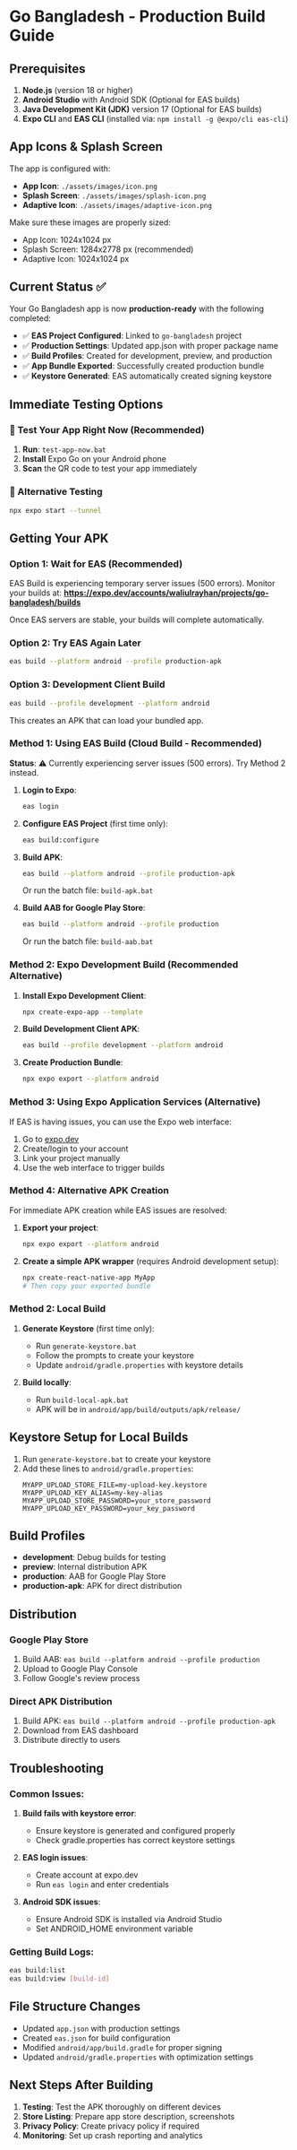 # Go Bangladesh - Production Build Guide

## Prerequisites

1. **Node.js** (version 18 or higher)
2. **Android Studio** with Android SDK (Optional for EAS builds)
3. **Java Development Kit (JDK)** version 17 (Optional for EAS builds)
4. **Expo CLI** and **EAS CLI** (installed via: `npm install -g @expo/cli eas-cli`)

## App Icons & Splash Screen

The app is configured with:
- **App Icon**: `./assets/images/icon.png`
- **Splash Screen**: `./assets/images/splash-icon.png`
- **Adaptive Icon**: `./assets/images/adaptive-icon.png`

Make sure these images are properly sized:
- App Icon: 1024x1024 px
- Splash Screen: 1284x2778 px (recommended)
- Adaptive Icon: 1024x1024 px

## Current Status ✅

Your Go Bangladesh app is now **production-ready** with the following completed:

- ✅ **EAS Project Configured**: Linked to `go-bangladesh` project
- ✅ **Production Settings**: Updated app.json with proper package name
- ✅ **Build Profiles**: Created for development, preview, and production
- ✅ **App Bundle Exported**: Successfully created production bundle
- ✅ **Keystore Generated**: EAS automatically created signing keystore

## Immediate Testing Options

### 🚀 Test Your App Right Now (Recommended)

1. **Run**: `test-app-now.bat`
2. **Install** Expo Go on your Android phone
3. **Scan** the QR code to test your app immediately

### 📱 Alternative Testing
```bash
npx expo start --tunnel
```

## Getting Your APK

### Option 1: Wait for EAS (Recommended)
EAS Build is experiencing temporary server issues (500 errors). Monitor your builds at:
**https://expo.dev/accounts/waliulrayhan/projects/go-bangladesh/builds**

Once EAS servers are stable, your builds will complete automatically.

### Option 2: Try EAS Again Later
```bash
eas build --platform android --profile production-apk
```

### Option 3: Development Client Build
```bash
eas build --profile development --platform android
```
This creates an APK that can load your bundled app.

### Method 1: Using EAS Build (Cloud Build - Recommended)

**Status**: ⚠️ Currently experiencing server issues (500 errors). Try Method 2 instead.

1. **Login to Expo**:
   ```bash
   eas login
   ```

2. **Configure EAS Project** (first time only):
   ```bash
   eas build:configure
   ```

3. **Build APK**:
   ```bash
   eas build --platform android --profile production-apk
   ```
   Or run the batch file: `build-apk.bat`

4. **Build AAB for Google Play Store**:
   ```bash
   eas build --platform android --profile production
   ```
   Or run the batch file: `build-aab.bat`

### Method 2: Expo Development Build (Recommended Alternative)

1. **Install Expo Development Client**:
   ```bash
   npx create-expo-app --template
   ```

2. **Build Development Client APK**:
   ```bash
   eas build --profile development --platform android
   ```

3. **Create Production Bundle**:
   ```bash
   npx expo export --platform android
   ```

### Method 3: Using Expo Application Services (Alternative)

If EAS is having issues, you can use the Expo web interface:

1. Go to [expo.dev](https://expo.dev)
2. Create/login to your account
3. Link your project manually
4. Use the web interface to trigger builds

### Method 4: Alternative APK Creation

For immediate APK creation while EAS issues are resolved:

1. **Export your project**:
   ```bash
   npx expo export --platform android
   ```

2. **Create a simple APK wrapper** (requires Android development setup):
   ```bash
   npx create-react-native-app MyApp
   # Then copy your exported bundle
   ```

### Method 2: Local Build

1. **Generate Keystore** (first time only):
   - Run `generate-keystore.bat`
   - Follow the prompts to create your keystore
   - Update `android/gradle.properties` with keystore details

2. **Build locally**:
   - Run `build-local-apk.bat`
   - APK will be in `android/app/build/outputs/apk/release/`

## Keystore Setup for Local Builds

1. Run `generate-keystore.bat` to create your keystore
2. Add these lines to `android/gradle.properties`:
   ```properties
   MYAPP_UPLOAD_STORE_FILE=my-upload-key.keystore
   MYAPP_UPLOAD_KEY_ALIAS=my-key-alias
   MYAPP_UPLOAD_STORE_PASSWORD=your_store_password
   MYAPP_UPLOAD_KEY_PASSWORD=your_key_password
   ```

## Build Profiles

- **development**: Debug builds for testing
- **preview**: Internal distribution APK
- **production**: AAB for Google Play Store
- **production-apk**: APK for direct distribution

## Distribution

### Google Play Store
1. Build AAB: `eas build --platform android --profile production`
2. Upload to Google Play Console
3. Follow Google's review process

### Direct APK Distribution
1. Build APK: `eas build --platform android --profile production-apk`
2. Download from EAS dashboard
3. Distribute directly to users

## Troubleshooting

### Common Issues:

1. **Build fails with keystore error**:
   - Ensure keystore is generated and configured properly
   - Check gradle.properties has correct keystore settings

2. **EAS login issues**:
   - Create account at expo.dev
   - Run `eas login` and enter credentials

3. **Android SDK issues**:
   - Ensure Android SDK is installed via Android Studio
   - Set ANDROID_HOME environment variable

### Getting Build Logs:
```bash
eas build:list
eas build:view [build-id]
```

## File Structure Changes

- Updated `app.json` with production settings
- Created `eas.json` for build configuration
- Modified `android/app/build.gradle` for proper signing
- Updated `android/gradle.properties` with optimization settings

## Next Steps After Building

1. **Testing**: Test the APK thoroughly on different devices
2. **Store Listing**: Prepare app store description, screenshots
3. **Privacy Policy**: Create privacy policy if required
4. **Monitoring**: Set up crash reporting and analytics
